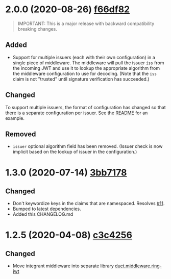 # 2.0.0 (2020-08-26) [f66df82](https://github.com/ovotech/ring-jwt/commit/f66df82b2d0bc6f9cfb579cc0c204725d0529963)

> IMPORTANT: This is a major release with backward compatibility breaking changes.

## Added

- Support for multiple issuers (each with their own configuration) in a single piece of middleware. The middleware will pull the issuer `iss`
from the incoming JWT and use it to lookup the appropriate algorithm from the middleware configuration to use for decoding.
(Note that the `iss` claim is not "trusted" until signature verification has succeeded.) 

## Changed
To support multiple issuers, the format of configuration has changed so that there is a separate configuration per issuer.
See the [README](./README.md#usage) for an example.

## Removed
- `issuer` optional algorithm field has been removed. (Issuer check is now implicit based on the lookup of issuer in the
configuration.) 
 
# 1.3.0 (2020-07-14) [3bb7178](https://github.com/ovotech/ring-jwt/commit/545698b98baaba20028462d03facf72d42896e47)

## Changed

- Don't keywordize keys in the claims that are namespaced. Resolves [#11](https://github.com/ovotech/ring-jwt/issues/11).
- Bumped to latest dependencies.
- Added this CHANGELOG.md

# 1.2.5 (2020-04-08) [c3c4256](https://github.com/ovotech/ring-jwt/commit/c3c4256e3f361eca44f33ba37a13c2acf4695c27)

## Changed

- Move integrant middleware into separate library [duct.middleware.ring-jwt](https://github.com/ovotech/duct.middleware.ring-jwt) 
